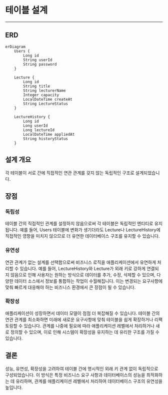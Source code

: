 # 테이블 설계

---

## ERD

```mermaid
erDiagram
    Users {
        Long id
        String userId
        String password
    }
    
    Lecture {
        Long id
        String title
        String lecturerName
        Integer capacity
        LocalDateTime createAt
        String LectureStatus
    }

    LectureHistory {
        Long id
        Long userId
        Long lectureId
        LocalDateTime appliedAt
        String historyStatus
    }

```
## 설계 개요
각 테이블이 서로 간에 직접적인 연관 관계를 갖지 않는 독립적인 구조로 설계되었습니다.

## 장점
### 독립성
테이블 간의 직접적인 관계를 설정하지 않음으로써 각 테이블은 독립적인 엔티티로 유지됩니다.
예를 들어, Users 테이블에 변화가 생기더라도 Lecture나 LectureHistory에 직접적인 영향을 미치지 않으므로 더 유연한 데이터베이스 구조를 유지할 수 있습니다.

### 유연성
연관 관계가 없는 설계를 선택함으로써 비즈니스 로직을 애플리케이션에서 유연하게 처리할 수 있습니다. 예를 들어, LectureHistory와 Lecture가 외래 키로 강하게 연결되지 않음으로 인해 사용자는 원하는 방식으로 데이터를 추가, 수정, 삭제할 수 있으며, 다양한 데이터 소스에서 정보를 통합하는 작업이 수월해집니다. 이는 변경되는 요구사항에 맞춰 빠르게 대응해야 하는 비즈니스 환경에서 큰 장점이 될 수 있습니다.

### 확장성
애플리케이션이 성장하면서 데이터 모델이 점점 더 복잡해질 수 있습니다. 테이블 간의 연관 관계를 최소화하면 미래에 새로운 요구사항에 맞춰 테이블을 쉽게 확장하거나 리팩토링할 수 있습니다. 관계를 나중에 필요에 따라 애플리케이션 레벨에서 처리하거나 새로 정의할 수 있으며, 이로 인해 시스템이 확장성을 유지하는 데 유리한 구조를 가질 수 있습니다.

## 결론
성능, 유연성, 확장성을 고려하여 테이블 간에 명시적인 외래 키 관계 없이 독립적으로 구성되었습니다.
이 방식은 특정 비즈니스 요구 사항과 데이터베이스의 성능을 최적화하는 데 유리하며,
관계를 애플리케이션 레벨에서 처리하여 데이터베이스 구조의 유연성을 높입니다.
